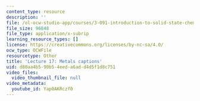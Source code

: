 ```yaml
---
content_type: resource
description: ''
file: /ol-ocw-studio-app/courses/3-091-introduction-to-solid-state-chemistry-fall-2018/Yap0AKRczf0_captions.webvtt
file_size: 96848
file_type: application/x-subrip
learning_resource_types: []
license: https://creativecommons.org/licenses/by-nc-sa/4.0/
ocw_type: OCWFile
resourcetype: Other
title: 'Lecture 17: Metals captions'
uid: d80aa4b5-90b5-4eed-a6ad-d4d5f1d8c751
video_files:
  video_thumbnail_file: null
video_metadata:
  youtube_id: Yap0AKRczf0
---
```

